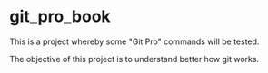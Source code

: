 # git_pro_book
This is a project whereby some "Git Pro" commands will be tested.

The objective of this project is to understand better how git works.
